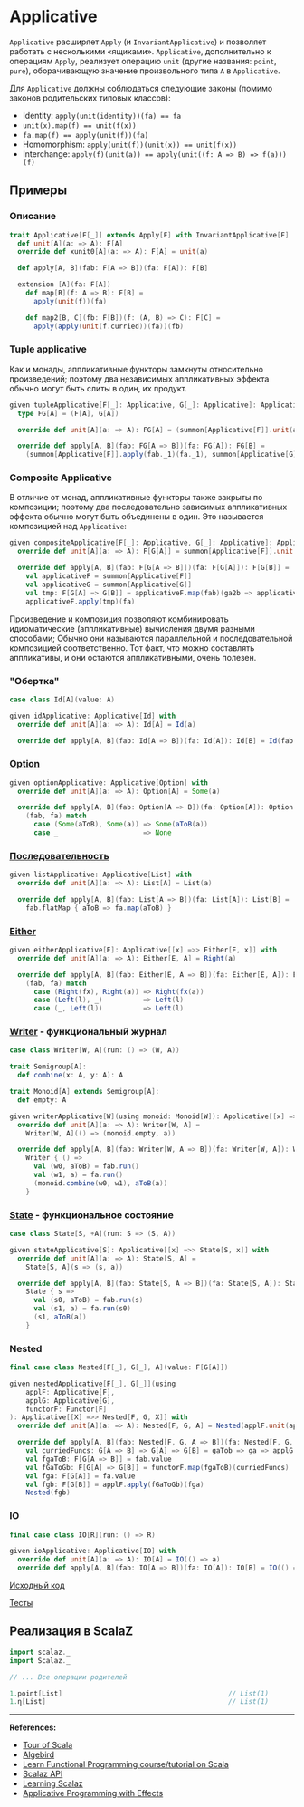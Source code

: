 # Applicative

`Applicative` расширяет `Apply` (и `InvariantApplicative`) и позволяет работать с несколькими «ящиками».
`Applicative`, дополнительно к операциям `Apply`, реализует операцию `unit` (другие названия: `point`, `pure`),
оборачивающую значение произвольного типа `A` в `Applicative`.

Для `Applicative` должны соблюдаться следующие законы (помимо законов родительских типовых классов):
- Identity: `apply(unit(identity))(fa) == fa`
- `unit(x).map(f) == unit(f(x))`
- `fa.map(f) == apply(unit(f))(fa)`
- Homomorphism: `apply(unit(f))(unit(x)) == unit(f(x))`
- Interchange: `apply(f)(unit(a)) == apply(unit((f: A => B) => f(a)))(f)`


## Примеры

### Описание 

```scala
trait Applicative[F[_]] extends Apply[F] with InvariantApplicative[F] :
  def unit[A](a: => A): F[A]
  override def xunit0[A](a: => A): F[A] = unit(a)

  def apply[A, B](fab: F[A => B])(fa: F[A]): F[B]

  extension [A](fa: F[A])
    def map[B](f: A => B): F[B] =
      apply(unit(f))(fa)

    def map2[B, C](fb: F[B])(f: (A, B) => C): F[C] =
      apply(apply(unit(f.curried))(fa))(fb)
```


### Tuple applicative

Как и монады, аппликативные функторы замкнуты относительно произведений;
поэтому два независимых аппликативных эффекта обычно могут быть слиты в один, их продукт.

```scala
given tupleApplicative[F[_]: Applicative, G[_]: Applicative]: Applicative[[X] =>> (F[X], G[X])] with
  type FG[A] = (F[A], G[A])

  override def unit[A](a: => A): FG[A] = (summon[Applicative[F]].unit(a), summon[Applicative[G]].unit(a))

  override def apply[A, B](fab: FG[A => B])(fa: FG[A]): FG[B] =
    (summon[Applicative[F]].apply(fab._1)(fa._1), summon[Applicative[G]].apply(fab._2)(fa._2))
```

### Composite Applicative

В отличие от монад, аппликативные функторы также закрыты по композиции;
поэтому два последовательно зависимых аппликативных эффекта обычно могут быть объединены в один.
Это называется композицией над `Applicative`:

```scala
given compositeApplicative[F[_]: Applicative, G[_]: Applicative]: Applicative[[X] =>> F[G[X]]] with
  override def unit[A](a: => A): F[G[A]] = summon[Applicative[F]].unit(summon[Applicative[G]].unit(a))

  override def apply[A, B](fab: F[G[A => B]])(fa: F[G[A]]): F[G[B]] =
    val applicativeF = summon[Applicative[F]]
    val applicativeG = summon[Applicative[G]]
    val tmp: F[G[A] => G[B]] = applicativeF.map(fab)(ga2b => applicativeG.apply(ga2b))
    applicativeF.apply(tmp)(fa)
```

Произведение и композиция позволяют комбинировать идиоматические (аппликативные) вычисления двумя разными способами; 
Обычно они называются параллельной и последовательной композицией соответственно. 
Тот факт, что можно составлять аппликативы, и они остаются аппликативными, очень полезен.


### "Обертка"

```scala
case class Id[A](value: A)

given idApplicative: Applicative[Id] with
  override def unit[A](a: => A): Id[A] = Id(a)

  override def apply[A, B](fab: Id[A => B])(fa: Id[A]): Id[B] = Id(fab.value(fa.value))
```

### [Option](../../scala/fp/functional-error-handling)

```scala
given optionApplicative: Applicative[Option] with
  override def unit[A](a: => A): Option[A] = Some(a)

  override def apply[A, B](fab: Option[A => B])(fa: Option[A]): Option[B] =
    (fab, fa) match
      case (Some(aToB), Some(a)) => Some(aToB(a))
      case _                     => None
```

### [Последовательность](../../scala/collections)

```scala
given listApplicative: Applicative[List] with
  override def unit[A](a: => A): List[A] = List(a)

  override def apply[A, B](fab: List[A => B])(fa: List[A]): List[B] =
    fab.flatMap { aToB => fa.map(aToB) }
```

### [Either](../../fp/handling-errors)

```scala
given eitherApplicative[E]: Applicative[[x] =>> Either[E, x]] with
  override def unit[A](a: => A): Either[E, A] = Right(a)

  override def apply[A, B](fab: Either[E, A => B])(fa: Either[E, A]): Either[E, B] =
    (fab, fa) match
      case (Right(fx), Right(a)) => Right(fx(a))
      case (Left(l), _)          => Left(l)
      case (_, Left(l))          => Left(l)
```

### [Writer](../../fp/writer) - функциональный журнал

```scala
case class Writer[W, A](run: () => (W, A))

trait Semigroup[A]:
  def combine(x: A, y: A): A

trait Monoid[A] extends Semigroup[A]:
  def empty: A

given writerApplicative[W](using monoid: Monoid[W]): Applicative[[x] =>> Writer[W, x]] with
  override def unit[A](a: => A): Writer[W, A] =
    Writer[W, A](() => (monoid.empty, a))

  override def apply[A, B](fab: Writer[W, A => B])(fa: Writer[W, A]): Writer[W, B] =
    Writer { () =>
      val (w0, aToB) = fab.run()
      val (w1, a) = fa.run()
      (monoid.combine(w0, w1), aToB(a))
    }
```

### [State](../../fp/state) - функциональное состояние

```scala
case class State[S, +A](run: S => (S, A))

given stateApplicative[S]: Applicative[[x] =>> State[S, x]] with
  override def unit[A](a: => A): State[S, A] =
    State[S, A](s => (s, a))

  override def apply[A, B](fab: State[S, A => B])(fa: State[S, A]): State[S, B] =
    State { s =>
      val (s0, aToB) = fab.run(s)
      val (s1, a) = fa.run(s0)
      (s1, aToB(a))
    }
```

### Nested

```scala
final case class Nested[F[_], G[_], A](value: F[G[A]])

given nestedApplicative[F[_], G[_]](using
    applF: Applicative[F],
    applG: Applicative[G],
    functorF: Functor[F]
): Applicative[[X] =>> Nested[F, G, X]] with
  override def unit[A](a: => A): Nested[F, G, A] = Nested(applF.unit(applG.unit(a)))

  override def apply[A, B](fab: Nested[F, G, A => B])(fa: Nested[F, G, A]): Nested[F, G, B] =
    val curriedFuncs: G[A => B] => G[A] => G[B] = gaTob => ga => applG.apply(gaTob)(ga)
    val fgaToB: F[G[A => B]] = fab.value
    val fGaToGb: F[G[A] => G[B]] = functorF.map(fgaToB)(curriedFuncs)
    val fga: F[G[A]] = fa.value
    val fgb: F[G[B]] = applF.apply(fGaToGb)(fga)
    Nested(fgb)
```

### IO

```scala
final case class IO[R](run: () => R)

given ioApplicative: Applicative[IO] with
  override def unit[A](a: => A): IO[A] = IO(() => a)
  override def apply[A, B](fab: IO[A => B])(fa: IO[A]): IO[B] = IO(() => fab.run()(fa.run()))
```


[Исходный код](https://gitflic.ru/project/artemkorsakov/scalabook/blob?file=examples%2Fsrc%2Fmain%2Fscala%2Ftypeclass%2Fmonad%2FApplicative.scala&plain=1)

[Тесты](https://gitflic.ru/project/artemkorsakov/scalabook/blob?file=examples%2Fsrc%2Ftest%2Fscala%2Ftypeclass%2Fmonad%2FApplicativeSuite.scala)


## Реализация в ScalaZ

```scala
import scalaz._
import Scalaz._

// ... Все операции родителей

1.point[List]                                         // List(1)
1.η[List]                                             // List(1)
```


---

**References:**
- [Tour of Scala](https://tourofscala.com/scala/applicative)
- [Algebird](https://twitter.github.io/algebird/typeclasses/applicative.html)
- [Learn Functional Programming course/tutorial on Scala](https://github.com/dehun/learn-fp)
- [Scalaz API](https://javadoc.io/doc/org.scalaz/scalaz-core_3/7.3.6/scalaz/Applicative.html)
- [Learning Scalaz](http://eed3si9n.com/learning-scalaz/Applicative.html)
- [Applicative Programming with Effects](https://www.staff.city.ac.uk/~ross/papers/Applicative.html)
